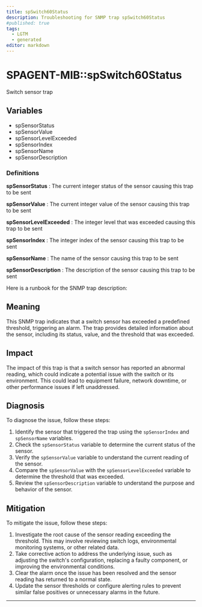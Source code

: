 ```yaml
---
title: spSwitch60Status
description: Troubleshooting for SNMP trap spSwitch60Status
#published: true
tags:
  - LGTM
  - generated
editor: markdown
---
```


# SPAGENT-MIB::spSwitch60Status 

Switch sensor trap 


## Variables


  - spSensorStatus
  - spSensorValue
  - spSensorLevelExceeded
  - spSensorIndex
  - spSensorName
  - spSensorDescription 

### Definitions 


**spSensorStatus** 
: The current integer status of the sensor causing this trap to be sent 

**spSensorValue** 
: The current integer value of the sensor causing this trap to be sent 

**spSensorLevelExceeded** 
: The integer level that was exceeded causing this trap to be sent 

**spSensorIndex** 
: The integer index of the sensor causing this trap to be sent 

**spSensorName** 
: The name of the sensor causing this trap to be sent 

**spSensorDescription** 
: The description of the sensor causing this trap to be sent 


Here is a runbook for the SNMP trap description:

## Meaning

This SNMP trap indicates that a switch sensor has exceeded a predefined threshold, triggering an alarm. The trap provides detailed information about the sensor, including its status, value, and the threshold that was exceeded.

## Impact

The impact of this trap is that a switch sensor has reported an abnormal reading, which could indicate a potential issue with the switch or its environment. This could lead to equipment failure, network downtime, or other performance issues if left unaddressed.

## Diagnosis

To diagnose the issue, follow these steps:

1. Identify the sensor that triggered the trap using the `spSensorIndex` and `spSensorName` variables.
2. Check the `spSensorStatus` variable to determine the current status of the sensor.
3. Verify the `spSensorValue` variable to understand the current reading of the sensor.
4. Compare the `spSensorValue` with the `spSensorLevelExceeded` variable to determine the threshold that was exceeded.
5. Review the `spSensorDescription` variable to understand the purpose and behavior of the sensor.

## Mitigation

To mitigate the issue, follow these steps:

1. Investigate the root cause of the sensor reading exceeding the threshold. This may involve reviewing switch logs, environmental monitoring systems, or other related data.
2. Take corrective action to address the underlying issue, such as adjusting the switch's configuration, replacing a faulty component, or improving the environmental conditions.
3. Clear the alarm once the issue has been resolved and the sensor reading has returned to a normal state.
4. Update the sensor thresholds or configure alerting rules to prevent similar false positives or unnecessary alarms in the future.
---




